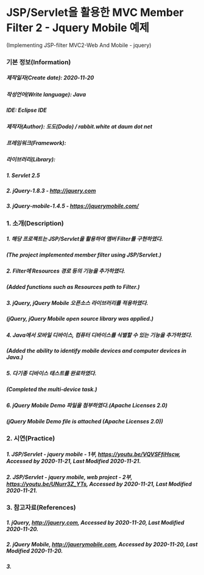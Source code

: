 # JSP/Servlet을 활용한 MVC Member Filter 2 - Jquery Mobile 예제
(Implementing JSP-filter MVC2-Web And Mobile - jquery)

### 기본 정보(Information)
##### 제작일자(Create date): 2020-11-20
##### 작성언어(Write language): Java
##### IDE: Eclipse IDE
##### 제작자(Author): 도도(Dodo) / rabbit.white at daum dot net
##### 프레임워크(Framework): 
##### 라이브러리(Library): 
##### 1. Servlet 2.5
##### 2. jQuery-1.8.3 - http://jquery.com
##### 3. jQuery-mobile-1.4.5 - https://jquerymobile.com/

### 1. 소개(Description)
##### 1. 해당 프로젝트는 JSP/Servlet을 활용하여 맴버 Filter를 구현하였다.
##### (The project implemented member filter using JSP/Servlet.)
##### 2. Filter에 Resources 경로 등의 기능을 추가하였다.
##### (Added functions such as Resources path to Filter.)
##### 3. jQuery, jQuery Mobile 오픈소스 라이브러리를 적용하였다.
##### (jQuery, jQuery Mobile open source library was applied.)
##### 4. Java에서 모바일 디바이스, 컴퓨터 디바이스를 식별할 수 있는 기능을 추가하였다.
##### (Added the ability to identify mobile devices and computer devices in Java.)
##### 5. 다기종 디바이스 태스트를 완료하였다.
##### (Completed the multi-device task.)
##### 6. jQuery Mobile Demo 파일을 첨부하였다.(Apache Licenses 2.0)
##### (jQuery Mobile Demo file is attached (Apache Licenses 2.0))

### 2. 시연(Practice)

##### 1. JSP/Servlet - jquery mobile - 1부, https://youtu.be/VQVSFfiHscw, Accessed by 2020-11-21, Last Modified 2020-11-21.
##### 2. JSP/Servlet - jquery mobile, web project - 2부, https://youtu.be/UNurr3Z_YTs, Accessed by 2020-11-21, Last Modified 2020-11-21.

### 3. 참고자료(References)
##### 1. jQuery, http://jquery.com, Accessed by 2020-11-20, Last Modified 2020-11-20. 
##### 2. jQuery Mobile, http://jquerymobile.com, Accessed by 2020-11-20, Last Modified 2020-11-20.
##### 3.